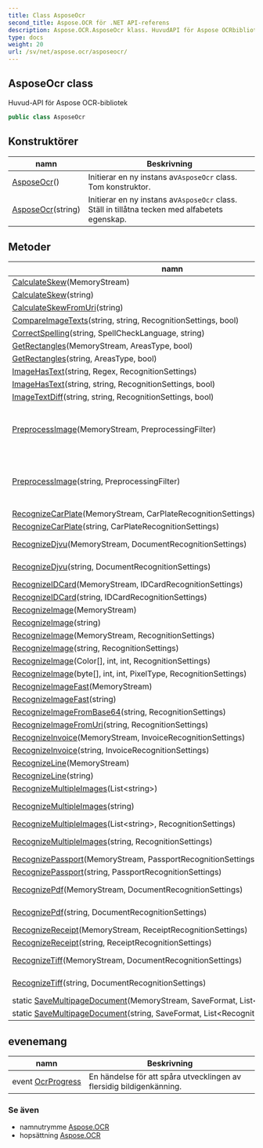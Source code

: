 ```yaml
---
title: Class AsposeOcr
second_title: Aspose.OCR för .NET API-referens
description: Aspose.OCR.AsposeOcr klass. HuvudAPI för Aspose OCRbibliotek
type: docs
weight: 20
url: /sv/net/aspose.ocr/asposeocr/
---
```

## AsposeOcr class

Huvud-API för Aspose OCR-bibliotek

```csharp
public class AsposeOcr
```

## Konstruktörer

| namn | Beskrivning |
| --- | --- |
| [AsposeOcr](asposeocr/#constructor)() | Initierar en ny instans av`AsposeOcr` class. Tom konstruktor. |
| [AsposeOcr](asposeocr/#constructor_1)(string) | Initierar en ny instans av`AsposeOcr` class. Ställ in tillåtna tecken med alfabetets egenskap. |

## Metoder

| namn | Beskrivning |
| --- | --- |
| [CalculateSkew](../../aspose.ocr/asposeocr/calculateskew/#calculateskew)(MemoryStream) | Beräknar snedställningsvinkeln för en bild. |
| [CalculateSkew](../../aspose.ocr/asposeocr/calculateskew/#calculateskew_1)(string) | Beräknar snedställningsvinkeln för en bild. |
| [CalculateSkewFromUri](../../aspose.ocr/asposeocr/calculateskewfromuri/)(string) | Beräknar snedställningsvinkeln för en bild från URI. |
| [CompareImageTexts](../../aspose.ocr/asposeocr/compareimagetexts/)(string, string, RecognitionSettings, bool) | Kontrollera om två bilder innehåller samma text. |
| [CorrectSpelling](../../aspose.ocr/asposeocr/correctspelling/)(string, SpellCheckLanguage, string) | Rättar text (ersätter felstavade ord). |
| [GetRectangles](../../aspose.ocr/asposeocr/getrectangles/#getrectangles)(MemoryStream, AreasType, bool) | Upptäcker textområden på bilden.  Automatisk bildskevningskorrigering tillämpas inte. Stöder GIF, PNG, JPEG, BMP, TIFF, JFIF. |
| [GetRectangles](../../aspose.ocr/asposeocr/getrectangles/#getrectangles_1)(string, AreasType, bool) | Upptäcker textområden på bilden.  Automatisk bildskevningskorrigering tillämpas inte. Stöder GIF, PNG, JPEG, BMP, TIFF, JFIF. |
| [ImageHasText](../../aspose.ocr/asposeocr/imagehastext/#imagehastext_1)(string, Regex, RecognitionSettings) | Kontrollera om bildtexten matchar det angivna reguljära uttrycket. |
| [ImageHasText](../../aspose.ocr/asposeocr/imagehastext/#imagehastext)(string, string, RecognitionSettings, bool) | Kontrollera om bilden innehåller det medföljande textfragmentet. |
| [ImageTextDiff](../../aspose.ocr/asposeocr/imagetextdiff/)(string, string, RecognitionSettings, bool) | Jämför texterna på de två bilderna och returnera ett tal som visar hur lika de är (0 till 1). |
| [PreprocessImage](../../aspose.ocr/asposeocr/preprocessimage/#preprocessimage)(MemoryStream, PreprocessingFilter) | Använd bildförbearbetning för att förbättra noggrannheten i OCR. Skapa en lista med filter som kommer att tillämpas på indatabilden i den ordning du anger. exempel för att skapa filter: PreprocessingFilter filters = new PreprocessingFilter 0dIn{_ 0dIn) , PreprocessingFilter.Threshold(150), PreprocessingFilter.Binarize(), PreprocessingFilter.Rotate(180), PreprocessingFilter.Resize(3000,3000,000,000,000,000,000,000,000,000,000,000,000,000,000,000,000,000,000,000,000,000,300,000,000,000,000,000,000; ), PreprocessingFilter.Dilate() }; Du behöver inte alla. Ställ bara in det du behöver. |
| [PreprocessImage](../../aspose.ocr/asposeocr/preprocessimage/#preprocessimage_1)(string, PreprocessingFilter) | Använd bildförbearbetning för att förbättra noggrannheten i OCR. Skapa en lista med filter som kommer att tillämpas på indatabilden i den ordning du anger. exempel för att skapa filter: PreprocessingFilter filters = new PreprocessingFilter 0dIn{_ 0dIn) , PreprocessingFilter.Threshold(150), PreprocessingFilter.Binarize(), PreprocessingFilter.Rotate(180), PreprocessingFilter.Resize(3000,3000,000,000,000,000,000,000,000,000,000,000,000,000,000,000,000,000,000,000,000,000,300,000,000,000,000,000,000; ), PreprocessingFilter.Dilate() }; Du behöver inte alla. Ställ bara in det du behöver. |
| [RecognizeCarPlate](../../aspose.ocr/asposeocr/recognizecarplate/#recognizecarplate)(MemoryStream, CarPlateRecognitionSettings) | Känner igen bilskylt. |
| [RecognizeCarPlate](../../aspose.ocr/asposeocr/recognizecarplate/#recognizecarplate_1)(string, CarPlateRecognitionSettings) | Känner igen bilskylt. |
| [RecognizeDjvu](../../aspose.ocr/asposeocr/recognizedjvu/#recognizedjvu)(MemoryStream, DocumentRecognitionSettings) | Känna igen text från DJVU-bild på flera sidor.  Känner igen DJVU-fil med möjligheten att specificera[`DocumentRecognitionSettings`](../documentrecognitionsettings/) . Stöder endast DJVU. Stöder inte andra bildtyper. |
| [RecognizeDjvu](../../aspose.ocr/asposeocr/recognizedjvu/#recognizedjvu_1)(string, DocumentRecognitionSettings) | Känna igen text från DJVU-bild på flera sidor.  Känner igen DJVU-fil med möjligheten att specificera[`DocumentRecognitionSettings`](../documentrecognitionsettings/) . Stöder endast DJVU. Stöder inte andra bildtyper. |
| [RecognizeIDCard](../../aspose.ocr/asposeocr/recognizeidcard/#recognizeidcard)(MemoryStream, IDCardRecognitionSettings) | Känner igen text på ID-kort. |
| [RecognizeIDCard](../../aspose.ocr/asposeocr/recognizeidcard/#recognizeidcard_1)(string, IDCardRecognitionSettings) | Känner igen text på ID-kort. |
| [RecognizeImage](../../aspose.ocr/asposeocr/recognizeimage/#recognizeimage_4)(MemoryStream) | Känner igen text på bild. |
| [RecognizeImage](../../aspose.ocr/asposeocr/recognizeimage/#recognizeimage_5)(string) | Känner igen text på bild. |
| [RecognizeImage](../../aspose.ocr/asposeocr/recognizeimage/#recognizeimage_2)(MemoryStream, RecognitionSettings) | Känner igen text på bild.  Känner igen bilden med möjligheten att specificera[`RecognitionSettings`](../recognitionsettings/) . Stöder GIF, PNG, JPEG, BMP, TIFF, JFIF. |
| [RecognizeImage](../../aspose.ocr/asposeocr/recognizeimage/#recognizeimage_3)(string, RecognitionSettings) | Känner igen text på bild. |
| [RecognizeImage](../../aspose.ocr/asposeocr/recognizeimage/#recognizeimage)(Color[], int, int, RecognitionSettings) | Känner igen text på bild. |
| [RecognizeImage](../../aspose.ocr/asposeocr/recognizeimage/#recognizeimage_1)(byte[], int, int, PixelType, RecognitionSettings) | Känner igen text på bild. |
| [RecognizeImageFast](../../aspose.ocr/asposeocr/recognizeimagefast/#recognizeimagefast)(MemoryStream) | Känner igen text på bilden med bra kvalitet. Använder inte skevningskorrigering och områdesdetektering. Fungerar i snabbläge. |
| [RecognizeImageFast](../../aspose.ocr/asposeocr/recognizeimagefast/#recognizeimagefast_1)(string) | Känner igen text på bilden med bra kvalitet. Använder inte skevningskorrigering och områdesdetektering. Fungerar i snabbläge. |
| [RecognizeImageFromBase64](../../aspose.ocr/asposeocr/recognizeimagefrombase64/)(string, RecognitionSettings) | Känner igen text på bilden som tillhandahålls i base64-typen. |
| [RecognizeImageFromUri](../../aspose.ocr/asposeocr/recognizeimagefromuri/)(string, RecognitionSettings) | Känner igen text på bild som tillhandahålls av URI-länk. |
| [RecognizeInvoice](../../aspose.ocr/asposeocr/recognizeinvoice/#recognizeinvoice)(MemoryStream, InvoiceRecognitionSettings) | Känner igen text på fakturabild. |
| [RecognizeInvoice](../../aspose.ocr/asposeocr/recognizeinvoice/#recognizeinvoice_1)(string, InvoiceRecognitionSettings) | Känner igen text på fakturabild. |
| [RecognizeLine](../../aspose.ocr/asposeocr/recognizeline/#recognizeline)(MemoryStream) | Känner igen bild som innehåller en rad text.  Automatisk bildskevningskorrigering tillämpas inte. Stöder GIF, PNG, JPEG, BMP, TIFF, JFIF. |
| [RecognizeLine](../../aspose.ocr/asposeocr/recognizeline/#recognizeline_1)(string) | Känner igen bild som innehåller en rad text.  Automatisk bildskevningskorrigering tillämpas inte. Stöder GIF, PNG, JPEG, BMP, TIFF, JFIF. |
| [RecognizeMultipleImages](../../aspose.ocr/asposeocr/recognizemultipleimages/#recognizemultipleimages)(List&lt;string&gt;) | Känner igen flera bilder från listan med standardinställningar.  Arkiv och mappar stöds inte. Max antal bearbetade bilder är 20. Stöder GIF, PNG, JPEG, BMP, TIFF, JFIF. |
| [RecognizeMultipleImages](../../aspose.ocr/asposeocr/recognizemultipleimages/#recognizemultipleimages_2)(string) | Känner igen flera bilder packade i ZIP-arkiv eller från mapp med standardinställningar.  Kapslade arkiv och mappar stöds inte. Max antal bearbetade bilder är 20. Stöder GIF, PNG, JPEG, BMP, TIFF, JFIF. |
| [RecognizeMultipleImages](../../aspose.ocr/asposeocr/recognizemultipleimages/#recognizemultipleimages_1)(List&lt;string&gt;, RecognitionSettings) | Känner igen flera bilder från listan.  Arkiv och mappar stöds inte. Max antal bearbetade bilder är 20. Stöder GIF, PNG, JPEG, BMP, TIFF, JFIF. |
| [RecognizeMultipleImages](../../aspose.ocr/asposeocr/recognizemultipleimages/#recognizemultipleimages_3)(string, RecognitionSettings) | Känner igen flera bilder packade i ZIP-arkiv eller från mapp.  Kapslade arkiv och mappar stöds inte. Max antal bearbetade bilder är 20. Stöder GIF, PNG, JPEG, BMP, TIFF, JFIF. |
| [RecognizePassport](../../aspose.ocr/asposeocr/recognizepassport/#recognizepassport)(MemoryStream, PassportRecognitionSettings) | Känner igen text på pass. |
| [RecognizePassport](../../aspose.ocr/asposeocr/recognizepassport/#recognizepassport_1)(string, PassportRecognitionSettings) | Känner igen text på pass. |
| [RecognizePdf](../../aspose.ocr/asposeocr/recognizepdf/#recognizepdf)(MemoryStream, DocumentRecognitionSettings) | Känna igen text från skannad pdf (extrahera bilder).  Känner igen pdf-fil med möjligheten att specificera[`RecognitionSettings`](../recognitionsettings/) . Stöder endast skannad PDF. Stöder inte sökbar PDF. |
| [RecognizePdf](../../aspose.ocr/asposeocr/recognizepdf/#recognizepdf_1)(string, DocumentRecognitionSettings) | Känna igen text från skannad pdf (extrahera bilder).  Känner igen pdf-fil med möjligheten att specificera[`DocumentRecognitionSettings`](../documentrecognitionsettings/) . Stöder endast skannad PDF. Stöder inte sökbar PDF. |
| [RecognizeReceipt](../../aspose.ocr/asposeocr/recognizereceipt/#recognizereceipt)(MemoryStream, ReceiptRecognitionSettings) | Känner igen text på bild. |
| [RecognizeReceipt](../../aspose.ocr/asposeocr/recognizereceipt/#recognizereceipt_1)(string, ReceiptRecognitionSettings) | Känner igen text på bild. |
| [RecognizeTiff](../../aspose.ocr/asposeocr/recognizetiff/#recognizetiff)(MemoryStream, DocumentRecognitionSettings) | Känna igen text från flersidig TIFF-bild.  Känner igen TIFF-fil med möjligheten att specificera[`DocumentRecognitionSettings`](../documentrecognitionsettings/) . Stöder endast TIFF (TIF). Stöder inte andra bildtyper. |
| [RecognizeTiff](../../aspose.ocr/asposeocr/recognizetiff/#recognizetiff_1)(string, DocumentRecognitionSettings) | Känna igen text från flersidig TIFF-bild.  Känner igen TIFF-fil med möjligheten att specificera[`DocumentRecognitionSettings`](../documentrecognitionsettings/) . Stöder endast TIFF (TIF). Stöder inte andra bildtyper. |
| static [SaveMultipageDocument](../../aspose.ocr/asposeocr/savemultipagedocument/#savemultipagedocument)(MemoryStream, SaveFormat, List&lt;RecognitionResult&gt;) | Tillåter att hämta flersidigt dokument från listan över RecognitionResult-objekt |
| static [SaveMultipageDocument](../../aspose.ocr/asposeocr/savemultipagedocument/#savemultipagedocument_1)(string, SaveFormat, List&lt;RecognitionResult&gt;) | Tillåter att hämta flersidigt dokument från listan över RecognitionResult-objekt |

## evenemang

| namn | Beskrivning |
| --- | --- |
| event [OcrProgress](../../aspose.ocr/asposeocr/ocrprogress/) | En händelse för att spåra utvecklingen av flersidig bildigenkänning. |

### Se även

* namnutrymme [Aspose.OCR](../../aspose.ocr/)
* hopsättning [Aspose.OCR](../../)


